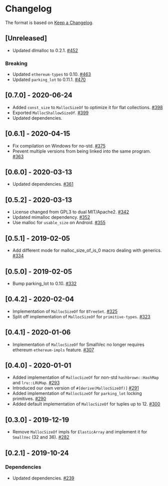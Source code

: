 # Changelog

The format is based on [Keep a Changelog].

[Keep a Changelog]: http://keepachangelog.com/en/1.0.0/

## [Unreleased]
- Updated dlmalloc to 0.2.1. [#452](https://github.com/paritytech/parity-common/pull/452)

### Breaking
- Updated `ethereum-types` to 0.10. [#463](https://github.com/paritytech/parity-common/pull/463)
- Updated `parking_lot` to 0.11.1. [#470](https://github.com/paritytech/parity-common/pull/470)

## [0.7.0] - 2020-06-24
- Added `const_size` to `MallocSizeOf` to optimize it for flat collections. [#398](https://github.com/paritytech/parity-common/pull/398)
- Exported `MallocShallowSizeOf`. [#399](https://github.com/paritytech/parity-common/pull/399)
- Updated dependencies.

## [0.6.1] - 2020-04-15
- Fix compilation on Windows for no-std. [#375](https://github.com/paritytech/parity-common/pull/375)
- Prevent multiple versions from being linked into the same program. [#363](https://github.com/paritytech/parity-common/pull/363)

## [0.6.0] - 2020-03-13
- Updated dependencies. [#361](https://github.com/paritytech/parity-common/pull/361)

## [0.5.2] - 2020-03-13
- License changed from GPL3 to dual MIT/Apache2. [#342](https://github.com/paritytech/parity-common/pull/342)
- Updated mimalloc dependency. [#352](https://github.com/paritytech/parity-common/pull/352)
- Use malloc for `usable_size` on Android. [#355](https://github.com/paritytech/parity-common/pull/355)

## [0.5.1] - 2019-02-05
- Add different mode for malloc_size_of_is_0 macro dealing with generics. [#334](https://github.com/paritytech/parity-common/pull/334)

## [0.5.0] - 2019-02-05
- Bump parking_lot to 0.10. [#332](https://github.com/paritytech/parity-common/pull/332)

## [0.4.2] - 2020-02-04
- Implementation of `MallocSizeOf` for `BTreeSet`. [#325](https://github.com/paritytech/parity-common/pull/325)
- Split off implementation of `MallocSizeOf` for `primitive-types`. [#323](https://github.com/paritytech/parity-common/pull/323)

## [0.4.1] - 2020-01-06
- Implementation of `MallocSizeOf` for SmallVec no longer requires ethereum `ethereum-impls` feature. [#307](https://github.com/paritytech/parity-common/pull/307)

## [0.4.0] - 2020-01-01
- Added implementation of `MallocSizeOf` for non-std `hashbrown::HashMap` and `lru::LRUMap`. [#293](https://github.com/paritytech/parity-common/pull/293)
- Introduced our own version of `#[derive(MallocSizeOf)]` [#291](https://github.com/paritytech/parity-common/pull/291)
- Added implementation of `MallocSizeOf` for `parking_lot` locking primitives. [#290](https://github.com/paritytech/parity-common/pull/290)
- Added default implementation of `MallocSizeOf` for tuples up to 12. [#300](https://github.com/paritytech/parity-common/pull/300)

## [0.3.0] - 2019-12-19
- Remove `MallocSizeOf` impls for `ElasticArray` and implement it for `SmallVec` (32 and 36). [#282](https://github.com/paritytech/parity-common/pull/282)

## [0.2.1] - 2019-10-24
### Dependencies
- Updated dependencies. [#239](https://github.com/paritytech/parity-common/pull/239)

